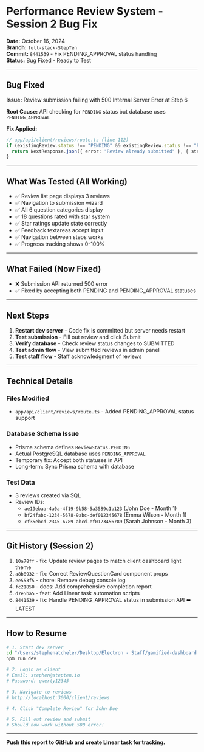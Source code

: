 # Performance Review System - Session 2 Bug Fix

**Date:** October 16, 2024  
**Branch:** `full-stack-StepTen`  
**Commit:** `8441539` - Fix PENDING_APPROVAL status handling  
**Status:** Bug Fixed - Ready to Test

---

## Bug Fixed

**Issue:** Review submission failing with 500 Internal Server Error at Step 6

**Root Cause:** API checking for `PENDING` status but database uses `PENDING_APPROVAL`

**Fix Applied:**
```typescript
// app/api/client/reviews/route.ts (line 112)
if (existingReview.status !== "PENDING" && existingReview.status !== "PENDING_APPROVAL") {
  return NextResponse.json({ error: "Review already submitted" }, { status: 400 })
}
```

---

## What Was Tested (All Working)

- ✅ Review list page displays 3 reviews
- ✅ Navigation to submission wizard
- ✅ All 6 question categories display
- ✅ 18 questions rated with star system
- ✅ Star ratings update state correctly
- ✅ Feedback textareas accept input
- ✅ Navigation between steps works
- ✅ Progress tracking shows 0-100%

---

## What Failed (Now Fixed)

- ❌ Submission API returned 500 error
- ✅ Fixed by accepting both PENDING and PENDING_APPROVAL statuses

---

## Next Steps

1. **Restart dev server** - Code fix is committed but server needs restart
2. **Test submission** - Fill out review and click Submit
3. **Verify database** - Check review status changes to SUBMITTED
4. **Test admin flow** - View submitted reviews in admin panel
5. **Test staff flow** - Staff acknowledgment of reviews

---

## Technical Details

### Files Modified
- `app/api/client/reviews/route.ts` - Added PENDING_APPROVAL status support

### Database Schema Issue
- Prisma schema defines `ReviewStatus.PENDING`
- Actual PostgreSQL database uses `PENDING_APPROVAL`
- Temporary fix: Accept both statuses in API
- Long-term: Sync Prisma schema with database

### Test Data
- 3 reviews created via SQL
- Review IDs:
  - `ae19ebaa-4a0a-4f19-9b58-5a3589c1b123` (John Doe - Month 1)
  - `bf24fabc-1234-5678-9abc-def012345678` (Emma Wilson - Month 1)  
  - `cf35ebcd-2345-6789-abcd-ef0123456789` (Sarah Johnson - Month 3)

---

## Git History (Session 2)

1. `10a78ff` - fix: Update review pages to match client dashboard light theme
2. `a8b8932` - fix: Correct ReviewQuestionCard component props
3. `ee553f5` - chore: Remove debug console.log
4. `fc21850` - docs: Add comprehensive completion report
5. `d7e5ba5` - feat: Add Linear task automation scripts
6. `8441539` - fix: Handle PENDING_APPROVAL status in submission API ⬅️ LATEST

---

## How to Resume

```bash
# 1. Start dev server
cd "/Users/stephenatcheler/Desktop/Electron - Staff/gamified-dashboard (1)"
npm run dev

# 2. Login as client
# Email: stephen@stepten.io
# Password: qwerty12345

# 3. Navigate to reviews
# http://localhost:3000/client/reviews

# 4. Click "Complete Review" for John Doe

# 5. Fill out review and submit
# Should now work without 500 error!
```

---

**Push this report to GitHub and create Linear task for tracking.**

